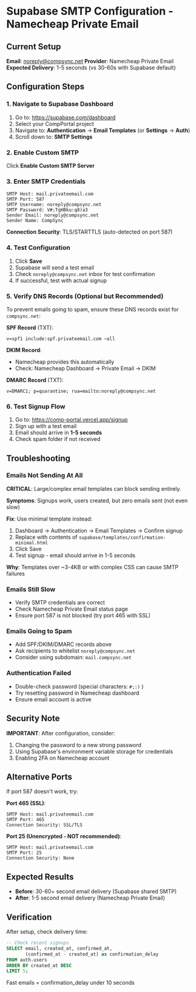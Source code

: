 # Supabase SMTP Configuration - Namecheap Private Email

## Current Setup

**Email**: noreply@compsync.net
**Provider**: Namecheap Private Email
**Expected Delivery**: 1-5 seconds (vs 30-60s with Supabase default)

## Configuration Steps

### 1. Navigate to Supabase Dashboard

1. Go to: https://supabase.com/dashboard
2. Select your CompPortal project
3. Navigate to: **Authentication** → **Email Templates** (or **Settings** → **Auth**)
4. Scroll down to: **SMTP Settings**

### 2. Enable Custom SMTP

Click **Enable Custom SMTP Server**

### 3. Enter SMTP Credentials

```
SMTP Host: mail.privateemail.com
SMTP Port: 587
SMTP Username: noreply@compsync.net
SMTP Password: V#;TqHBku:q8)a3
Sender Email: noreply@compsync.net
Sender Name: CompSync
```

**Connection Security**: TLS/STARTTLS (auto-detected on port 587)

### 4. Test Configuration

1. Click **Save**
2. Supabase will send a test email
3. Check `noreply@compsync.net` inbox for test confirmation
4. If successful, test with actual signup

### 5. Verify DNS Records (Optional but Recommended)

To prevent emails going to spam, ensure these DNS records exist for `compsync.net`:

**SPF Record** (TXT):
```
v=spf1 include:spf.privateemail.com ~all
```

**DKIM Record**:
- Namecheap provides this automatically
- Check: Namecheap Dashboard → Private Email → DKIM

**DMARC Record** (TXT):
```
v=DMARC1; p=quarantine; rua=mailto:noreply@compsync.net
```

### 6. Test Signup Flow

1. Go to: https://comp-portal.vercel.app/signup
2. Sign up with a test email
3. Email should arrive in **1-5 seconds**
4. Check spam folder if not received

## Troubleshooting

### Emails Not Sending At All

**CRITICAL**: Large/complex email templates can block sending entirely.

**Symptoms**: Signups work, users created, but zero emails sent (not even slow)

**Fix**: Use minimal template instead:
1. Dashboard → Authentication → Email Templates → Confirm signup
2. Replace with contents of `supabase/templates/confirmation-minimal.html`
3. Click Save
4. Test signup - email should arrive in 1-5 seconds

**Why**: Templates over ~3-4KB or with complex CSS can cause SMTP failures

### Emails Still Slow
- Verify SMTP credentials are correct
- Check Namecheap Private Email status page
- Ensure port 587 is not blocked (try port 465 with SSL)

### Emails Going to Spam
- Add SPF/DKIM/DMARC records above
- Ask recipients to whitelist `noreply@compsync.net`
- Consider using subdomain: `mail.compsync.net`

### Authentication Failed
- Double-check password (special characters: `#;:)` )
- Try resetting password in Namecheap dashboard
- Ensure email account is active

## Security Note

**IMPORTANT**: After configuration, consider:
1. Changing the password to a new strong password
2. Using Supabase's environment variable storage for credentials
3. Enabling 2FA on Namecheap account

## Alternative Ports

If port 587 doesn't work, try:

**Port 465 (SSL)**:
```
SMTP Host: mail.privateemail.com
SMTP Port: 465
Connection Security: SSL/TLS
```

**Port 25 (Unencrypted - NOT recommended)**:
```
SMTP Host: mail.privateemail.com
SMTP Port: 25
Connection Security: None
```

## Expected Results

- **Before**: 30-60+ second email delivery (Supabase shared SMTP)
- **After**: 1-5 second email delivery (Namecheap Private Email)

## Verification

After setup, check delivery time:
```sql
-- Check recent signups
SELECT email, created_at, confirmed_at,
       (confirmed_at - created_at) as confirmation_delay
FROM auth.users
ORDER BY created_at DESC
LIMIT 5;
```

Fast emails = confirmation_delay under 10 seconds
